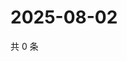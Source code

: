 # 2025-08-02

共 0 条

<!-- BEGIN ZHIHUVIDEO -->
<!-- 最后更新时间 Sat Aug 02 2025 21:25:19 GMT+0800 (China Standard Time) -->

<!-- END ZHIHUVIDEO -->
